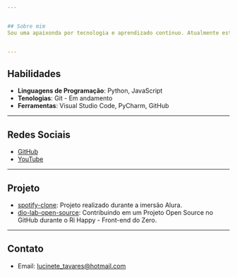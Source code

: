 ```yaml
---


## Sobre mim
Sou uma apaixonda por tecnologia e aprendizado contínuo. Atualmente estou em busca de oportunidades para me desenvolver e aplicar meus conhecimentos.


---
```



## Habilidades

- **Linguagens de Programação**: Python, JavaScript
- **Tenologias**: Git - Em andamento
- **Ferramentas**: Visual Studio Code, PyCharm, GitHub


---


## Redes Sociais
- [GitHub](https://github.com/Lucinete-Tavares)
- [YouTube](https://www.youtube.com/@c.carttler)


---


## Projeto
- [spotify-clone](https://github.com/Lucinete-Tavares/spotfy-clone): Projeto realizado durante a imersão Alura.
- [dio-lab-open-source](https://github.com/Lucinete-Tavares/dio-lab-open-source): Contribuindo em um Projeto Open Source no GitHub durante o Ri Happy - Front-end do Zero.



---


## Contato
- Email: lucinete_tavares@hotmail.com
